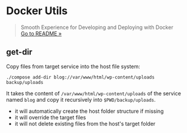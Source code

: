 # Docker Utils
> Smooth Experience for Developing and Deploying with Docker  
> [Go to README &raquo;](../../README.md)



## get-dir

Copy files from target service into the host file system:

```
./compose add-dir blog://var/www/html/wp-content/uploads backup/uploads
```

It takes the content of `/var/www/html/wp-content/uploads` of the service named `blog` and copy it recursively into `$PWD/backup/uploads`.

- it will automatically create the host folder structure if missing
- it will override the target files
- it will not delete existing files from the host's target folder